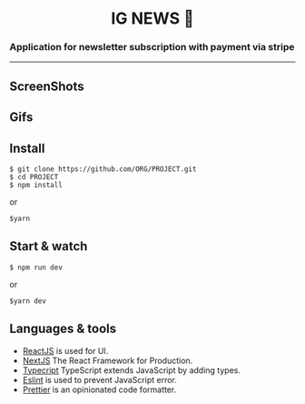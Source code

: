 <h1 align='center'> IG NEWS 🚀</h1>

### Application for newsletter subscription with payment via stripe

---

## ScreenShots

<p align='center'>

</p>

## Gifs

<p align='center'>

</p>

## Install

    $ git clone https://github.com/ORG/PROJECT.git
    $ cd PROJECT
    $ npm install

or

    $yarn

## Start & watch

    $ npm run dev

or

    $yarn dev

## Languages & tools

- [ReactJS](https://github.com/facebook/react) is used for UI.
- [NextJS](https://nextjs.org/) The React Framework for Production.
- [Typecript](https://www.typescriptlang.org/) TypeScript extends JavaScript by adding types.
- [Eslint](https://eslint.org/) is used to prevent JavaScript error.
- [Prettier](https://prettier.io/docs/en/index.html) is an opinionated code formatter.
